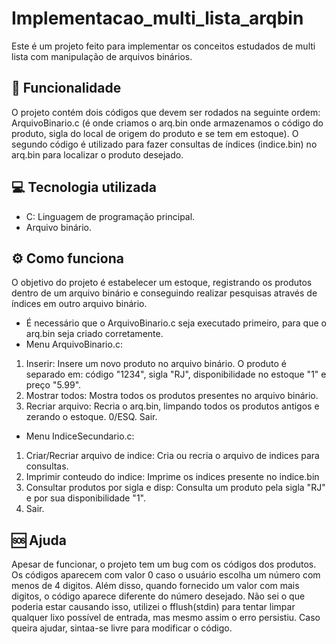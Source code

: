 # Implementacao_multi_lista_arqbin
Este é um projeto feito para implementar os conceitos estudados de multi lista com manipulação de arquivos binários.
 
 ## 🚀 Funcionalidade
 O projeto contém dois códigos que devem ser rodados na seguinte ordem: ArquivoBinario.c (é onde criamos o arq.bin onde armazenamos o código do produto, sigla do local de origem do produto e se tem em estoque).
 O segundo código é utilizado para fazer consultas de índices (indice.bin) no arq.bin para localizar o produto desejado.

## 💻 Tecnologia utilizada
- C: Linguagem de programação principal.
- Arquivo binário.

 ## ⚙ Como funciona
O objetivo do projeto é estabelecer um estoque, registrando os produtos dentro de um arquivo binário e conseguindo realizar pesquisas através de índices em outro arquivo binário.
- É necessário que o ArquivoBinario.c seja executado primeiro, para que o arq.bin seja criado corretamente.
- Menu ArquivoBinario.c:
1. Inserir: Insere um novo produto no arquivo binário. O produto é separado em: código "1234", sigla "RJ", disponibilidade no estoque "1" e preço "5.99".
2. Mostrar todos: Mostra todos os produtos presentes no arquivo binário.
3. Recriar arquivo: Recria o arq.bin, limpando todos os produtos antigos e zerando o estoque.
0/ESQ. Sair.

- Menu IndiceSecundario.c:
1. Criar/Recriar arquivo de indice: Cria ou recria o arquivo de indices para consultas.
2. Imprimir conteudo do indice: Imprime os indices presente no indice.bin
3. Consultar produtos por sigla e disp: Consulta um produto pela sigla "RJ" e por sua disponibilidade "1".
0. Sair.

## 🆘 Ajuda

Apesar de funcionar, o projeto tem um bug com os códigos dos produtos. Os códigos aparecem com valor 0 caso o usuário escolha um número com menos de 4 digitos. 
Além disso, quando fornecido um valor com mais digitos, o código aparece diferente do número desejado. Não sei o que poderia estar causando isso,
utilizei o fflush(stdin) para tentar limpar qualquer lixo possível de entrada, mas mesmo assim o erro persistiu. Caso queira ajudar, sintaa-se livre para modificar o código.
